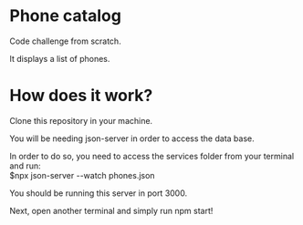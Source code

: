 # Phone catalog

Code challenge from scratch.

It displays a list of phones.

# How does it work?

Clone this repository in your machine.

You will be needing json-server in order to access the data base.

In order to do so, you need to access the services folder from your terminal and run:  
 $npx json-server --watch phones.json

You should be running this server in port 3000.

Next, open another terminal and simply run npm start!